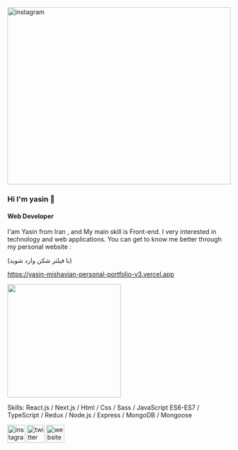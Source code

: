 <img src='https://user-images.githubusercontent.com/94756062/184511497-a3bc3aa1-142b-40fa-a460-14be5590cc6a.jpeg' width='100%'  height='400' alt='instagram'>

### Hi I'm yasin 👋
#### Web Developer

I'am Yasin from Iran , and My main skill is Front-end. I very interested in technology and web applications. You can get to know me better through my personal website :

(با فیلتر شکن وارد شوید)

https://yasin-mishavian-personal-portfolio-v3.vercel.app

<img src="https://cdn.dribbble.com/users/2069402/screenshots/5574718/gif-4mb.gif" width="256" height="256" />

Skills: React.js / Next.js / Html / Css / Sass / JavaScript ES6-ES7 / TypeScript / Redux / Node.js / Express / MongoDB / Mongoose


[<img src='https://cdn.jsdelivr.net/npm/simple-icons@3.0.1/icons/instagram.svg' alt='instagram' height='40'>](https://www.instagram.com/yasinm.026)         [<img src='https://cdn.jsdelivr.net/npm/simple-icons@3.0.1/icons/twitter.svg' alt='twitter' height='40'>](https://twitter.com/yasinmishavian)         [<img src='https://cdn.jsdelivr.net/npm/simple-icons@3.0.1/icons/icloud.svg' alt='website' height='40'>](https://yasin-mishavian-personal-portfolio-v3.vercel.app)  

